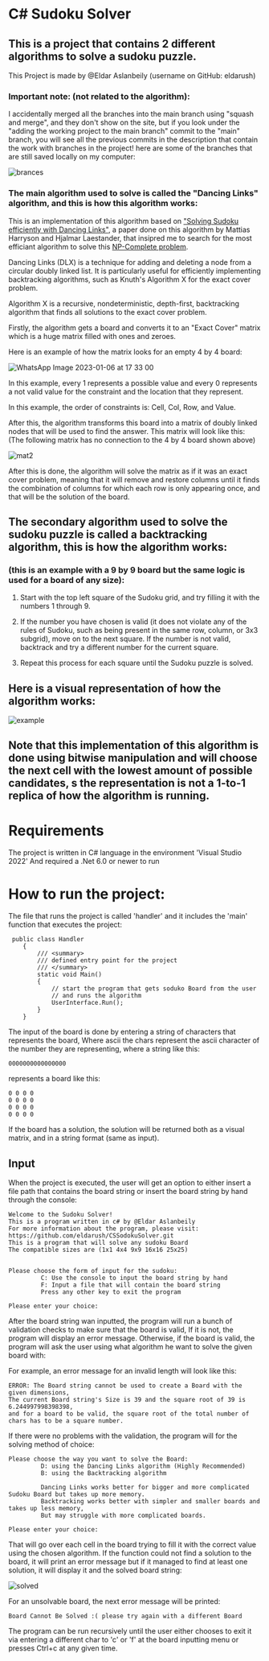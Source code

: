 # C# Sudoku Solver 
## This is a project that contains 2 different algorithms to solve a sudoku puzzle.
 
This Project is made by @Eldar Aslanbeily (username on GitHub: eldarush)

### Important note: (not related to the algorithm):
I accidentally merged all the branches into the main branch using "squash and merge",
and they don't show on the site, but if you look under the "adding the working project to the main branch" commit to the "main" branch, you will see all the previous commits in the description that contain the work with branches in the project!
here are some of the branches that are still saved locally on my computer:


![brances](https://user-images.githubusercontent.com/89807526/212556124-d46d42cb-af26-487a-b6ae-3233d68b6b9d.JPG)


### The main algorithm used to solve is called the "Dancing Links" algorithm, and this is how this algorithm works:

This is an implementation of this algorithm based on ["Solving Sudoku efficiently with Dancing Links"](https://www.kth.se/social/files/58861771f276547fe1dbf8d1/HLaestanderMHarrysson_dkand14.pdf),  a paper done on this algorithm by Mattias Harryson and
Hjalmar Laestander, that insipred me to search for the most efficiant algorithm to solve this [NP-Complete problem](https://en.wikipedia.org/wiki/NP-completeness).

Dancing Links (DLX) is a technique for adding and deleting a node from a circular doubly linked list. It is particularly useful for efficiently implementing backtracking algorithms, such as Knuth's Algorithm X for the exact cover problem.

Algorithm X is a recursive, nondeterministic, depth-first, backtracking algorithm that finds all solutions to the exact cover problem.

Firstly, the algorithm gets a board and converts it to an "Exact Cover" matrix which is a huge matrix filled with ones and zeroes. 

Here is an example of how the matrix looks for an empty 4 by 4 board:

![WhatsApp Image 2023-01-06 at 17 33 00](https://user-images.githubusercontent.com/89807526/212379488-65528b11-aff0-4f28-9bfc-e9bd7b8ae9c5.jpeg)

In this example, every 1 represents a possible value and every 0 represents a not valid value for the constraint and the location that they represent.

In this example, the order of constraints is: Cell, Col, Row, and Value.

After this, the algorithm transforms this board into a matrix of doubly linked nodes that will be used to find the answer. This matrix will look like this: (The following matrix has no connection to the 4 by 4 board shown above)

![mat2](https://user-images.githubusercontent.com/89807526/212732537-aba3c1b2-5027-4789-aad7-22b064294882.png)

After this is done, the algorithm will solve the matrix as if it was an exact cover problem, meaning that it will remove and restore columns until it finds the combination of columns for which each row is only appearing once, and that will be the solution of the board. 

## The secondary algorithm used to solve the sudoku puzzle is called a backtracking algorithm, this is how the algorithm works:
### (this is an example with a 9 by 9 board but the same logic is used for a board of any size):

 1. Start with the top left square of the Sudoku grid, and try filling it with the numbers 1 through 9.

 2. If the number you have chosen is valid (it does not violate any of the rules of Sudoku, such as being present  in the same row, column, or 3x3 subgrid), move on to the next square. If the number is not valid, backtrack and try a different number for the current square.

 3. Repeat this process for each square until the Sudoku puzzle is solved.

## Here is a visual representation of how the algorithm works:

![example](https://user-images.githubusercontent.com/89807526/212731405-f0258c5c-f449-46b2-9cb1-e2c946e9c468.gif)

## Note that this implementation of this algorithm is done using bitwise manipulation and will choose the next cell with the lowest amount of possible candidates, s the representation is not a 1-to-1 replica of how the algorithm is running.

# Requirements

The project is written in C# language in the environment 'Visual Studio 2022' And required a 
.Net 6.0 or newer to run

# How to run the project:


The file that runs the project is called 'handler' and it includes the 'main' function that executes the project:

```
 public class Handler
    {
        /// <summary>
        /// defined entry point for the project
        /// </summary>
        static void Main()
        {
            // start the program that gets soduko Board from the user 
            // and runs the algorithm
            UserInterface.Run();
        }
    }
```

The input of the board is done by entering a string of characters that represents the board,
Where ascii the chars represent the ascii character of the number they are representing,
where a string like this:

```
0000000000000000
```

represents a board like this:

```
0 0 0 0
0 0 0 0
0 0 0 0
0 0 0 0
```

If the board has a solution, the solution will be returned both as a visual matrix,
and in a string format (same as input).

## Input


When the project is executed, the user will get an option to either insert a file path that contains the board string or insert the board string by hand through the console:

```
Welcome to the Sudoku Solver!
This is a program written in c# by @Eldar Aslanbeily
For more information about the program, please visit:
https://github.com/eldarush/CSSodokuSolver.git
This is a program that will solve any sudoku Board
The compatible sizes are (1x1 4x4 9x9 16x16 25x25)


Please choose the form of input for the sudoku:
         C: Use the console to input the board string by hand
         F: Input a file that will contain the board string
         Press any other key to exit the program

Please enter your choice:
```

After the board string wan inputted, the program will run a bunch of validation checks to make sure that the board is valid, 
If it is not, the program will display an error message. Otherwise, if the board is valid, the program will ask the user using what algorithm he want to solve the given board with:



For example, an error message for an invalid length will look like this:

```
ERROR: The Board string cannot be used to create a Board with the given dimensions,
The current Board string's Size is 39 and the square root of 39 is 6.244997998398398,
and for a board to be valid, the square root of the total number of chars has to be a square number.
```

If there were no problems with the validation, the program will for the 
solving method of choice:

```
Please choose the way you want to solve the Board:
         D: using the Dancing Links algorithm (Highly Recommended)
         B: using the Backtracking algorithm

         Dancing Links works better for bigger and more complicated Sudoku Board but takes up more memory.
         Backtracking works better with simpler and smaller boards and takes up less memory,
         But may struggle with more complicated boards.

Please enter your choice:
```

That will go over each cell in the board trying to fill it with the correct value using the chosen algorithm.
If the function could not find a solution to the board, it will print an error message but if it managed to find at least one 
solution, it will display it and the solved board string:

![solved](https://user-images.githubusercontent.com/89807526/212382617-62cf7c41-a5e9-41f2-bd4b-426b2705f025.png)

For an unsolvable board, the next error message will be printed:

```
Board Cannot Be Solved :( please try again with a different Board
```

The program can be run recursively until the user either chooses to exit it via entering a different char to 'c' or 'f' at the board inputting menu or presses Ctrl+c at any given time.
